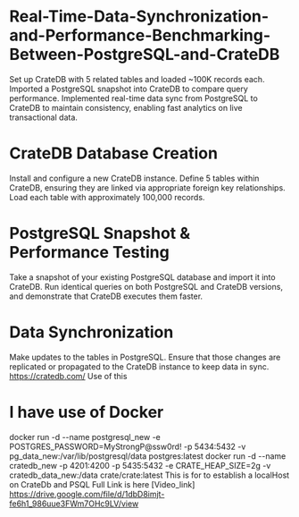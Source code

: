 # Real-Time-Data-Synchronization-and-Performance-Benchmarking-Between-PostgreSQL-and-CrateDB
Set up CrateDB with 5 related tables and loaded ~100K records each. Imported a PostgreSQL snapshot into CrateDB to compare query performance. Implemented real-time data sync from PostgreSQL to CrateDB to maintain consistency, enabling fast analytics on live transactional data.
# CrateDB Database Creation
Install and configure a new CrateDB instance.
Define 5 tables within CrateDB, ensuring they are linked via appropriate foreign key relationships.
Load each table with approximately 100,000 records.
# PostgreSQL Snapshot & Performance Testing
Take a snapshot of your existing PostgreSQL database and import it into CrateDB.
Run identical queries on both PostgreSQL and CrateDB versions, and demonstrate that CrateDB executes them faster.
# Data Synchronization
Make updates to the tables in PostgreSQL.
Ensure that those changes are replicated or propagated to the CrateDB instance to keep data in sync.
https://cratedb.com/ Use of this 
# I have use of Docker
docker run -d --name postgresql_new -e POSTGRES_PASSWORD=MyStrongP@ssw0rd! -p 5434:5432 -v pg_data_new:/var/lib/postgresql/data postgres:latest
docker run -d --name cratedb_new -p 4201:4200 -p 5435:5432 -e CRATE_HEAP_SIZE=2g -v cratedb_data_new:/data crate/crate:latest
This is for to establish a localHost on CrateDb and PSQL
Full Link is here
[Video_link] https://drive.google.com/file/d/1dbD8imjt-fe6h1_986uue3FWm7OHc9LV/view
